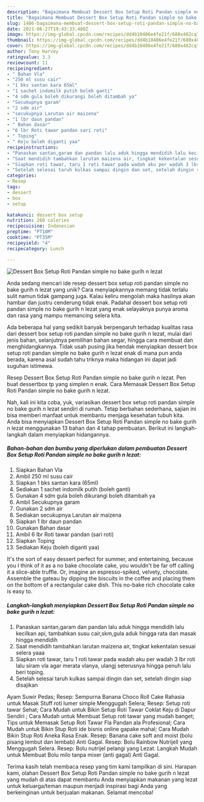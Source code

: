 ```yaml
---
description: "Bagaimana Membuat Dessert Box Setup Roti Pandan simple no bake gurih n lezat yang Menggugah Selera"
title: "Bagaimana Membuat Dessert Box Setup Roti Pandan simple no bake gurih n lezat yang Menggugah Selera"
slug: 1406-bagaimana-membuat-dessert-box-setup-roti-pandan-simple-no-bake-gurih-n-lezat-yang-menggugah-selera
date: 2021-06-27T19:43:33.480Z
image: https://img-global.cpcdn.com/recipes/dd4b10406e4fe21f/680x482cq70/dessert-box-setup-roti-pandan-simple-no-bake-gurih-n-lezat-foto-resep-utama.jpg
thumbnail: https://img-global.cpcdn.com/recipes/dd4b10406e4fe21f/680x482cq70/dessert-box-setup-roti-pandan-simple-no-bake-gurih-n-lezat-foto-resep-utama.jpg
cover: https://img-global.cpcdn.com/recipes/dd4b10406e4fe21f/680x482cq70/dessert-box-setup-roti-pandan-simple-no-bake-gurih-n-lezat-foto-resep-utama.jpg
author: Tony Harvey
ratingvalue: 3.3
reviewcount: 11
recipeingredient:
- " Bahan Vla"
- "250 ml susu cair"
- "1 bks santan kara 65ml"
- "1 sachet indomilk putih boleh ganti"
- "4 sdm gula boleh dikurangi boleh ditambah ya"
- "Secukupnya garam"
- "2 sdm air"
- "secukupnya Larutan air maizena"
- "1 lbr daun pandan"
- " Bahan dasar"
- "6 lbr Roti tawar pandan sari roti"
- " Toping"
- " Keju boleh diganti yaa"
recipeinstructions:
- "Panaskan santan,garam dan pandan lalu aduk hingga mendidih lalu kecilkan api, tambahkan susu cair,skm,gula aduk hingga rata dan masak hingga mendidih"
- "Saat mendidih tambahkan larutan maizena air, tingkat kekentalan sesuai selera yaaa"
- "Siapkan roti tawar, taru 1 roti tawar pada wadah aku per wadah 3 lbr roti lalu siram vla agar merata vlanya, ulangj seterusnya hingga penuh lalu beri toping."
- "Setelah selesai taruh kulkas sampai dingin dan set, setelah dingin siap disajikan"
categories:
- Resep
tags:
- dessert
- box
- setup

katakunci: dessert box setup 
nutrition: 260 calories
recipecuisine: Indonesian
preptime: "PT10M"
cooktime: "PT35M"
recipeyield: "4"
recipecategory: Lunch

---
```



![Dessert Box Setup Roti Pandan simple no bake gurih n lezat](https://img-global.cpcdn.com/recipes/dd4b10406e4fe21f/680x482cq70/dessert-box-setup-roti-pandan-simple-no-bake-gurih-n-lezat-foto-resep-utama.jpg)

Anda sedang mencari ide resep dessert box setup roti pandan simple no bake gurih n lezat yang unik? Cara menyiapkannya memang tidak terlalu sulit namun tidak gampang juga. Kalau keliru mengolah maka hasilnya akan hambar dan justru cenderung tidak enak. Padahal dessert box setup roti pandan simple no bake gurih n lezat yang enak selayaknya punya aroma dan rasa yang mampu memancing selera kita.

Ada beberapa hal yang sedikit banyak berpengaruh terhadap kualitas rasa dari dessert box setup roti pandan simple no bake gurih n lezat, mulai dari jenis bahan, selanjutnya pemilihan bahan segar, hingga cara membuat dan menghidangkannya. Tidak usah pusing jika hendak menyiapkan dessert box setup roti pandan simple no bake gurih n lezat enak di mana pun anda berada, karena asal sudah tahu triknya maka hidangan ini dapat jadi suguhan istimewa.

Resep Dessert Box Setup Roti Pandan simple no bake gurih n lezat. Pen buat dessertbox tp yang simplen n enak. Cara Memasak Dessert Box Setup Roti Pandan simple no bake gurih n lezat.


Nah, kali ini kita coba, yuk, variasikan dessert box setup roti pandan simple no bake gurih n lezat sendiri di rumah. Tetap berbahan sederhana, sajian ini bisa memberi manfaat untuk membantu menjaga kesehatan tubuh kita. Anda bisa menyiapkan Dessert Box Setup Roti Pandan simple no bake gurih n lezat menggunakan 13 bahan dan 4 tahap pembuatan. Berikut ini langkah-langkah dalam menyiapkan hidangannya.

<!--inarticleads1-->

##### Bahan-bahan dan bumbu yang diperlukan dalam pembuatan Dessert Box Setup Roti Pandan simple no bake gurih n lezat:

1. Siapkan  Bahan Vla
1. Ambil 250 ml susu cair
1. Siapkan 1 bks santan kara (65ml)
1. Sediakan 1 sachet indomilk putih (boleh ganti)
1. Gunakan 4 sdm gula boleh dikurangi boleh ditambah ya
1. Ambil Secukupnya garam
1. Gunakan 2 sdm air
1. Sediakan secukupnya Larutan air maizena
1. Siapkan 1 lbr daun pandan
1. Gunakan  Bahan dasar
1. Ambil 6 lbr Roti tawar pandan (sari roti)
1. Siapkan  Toping
1. Sediakan  Keju (boleh diganti yaa)


It&#39;s the sort of easy dessert perfect for summer, and entertaining, because you I think of it as a no bake chocolate cake, you wouldn&#39;t be far off calling it a slice-able truffle. Or, imagine an espresso-spiked, velvety, chocolate. Assemble the gateau by dipping the biscuits in the coffee and placing them on the bottom of a rectangular cake dish. This no-bake rich chocolate cake is easy to. 

<!--inarticleads2-->

##### Langkah-langkah menyiapkan Dessert Box Setup Roti Pandan simple no bake gurih n lezat:

1. Panaskan santan,garam dan pandan lalu aduk hingga mendidih lalu kecilkan api, tambahkan susu cair,skm,gula aduk hingga rata dan masak hingga mendidih
1. Saat mendidih tambahkan larutan maizena air, tingkat kekentalan sesuai selera yaaa
1. Siapkan roti tawar, taru 1 roti tawar pada wadah aku per wadah 3 lbr roti lalu siram vla agar merata vlanya, ulangj seterusnya hingga penuh lalu beri toping.
1. Setelah selesai taruh kulkas sampai dingin dan set, setelah dingin siap disajikan


Ayam Suwir Pedas; Resep: Sempurna Banana Choco Roll Cake Rahasia untuk Masak Stuff roti lumer simple Menggugah Selera; Resep: Setup roti tawar Sehat; Cara Mudah untuk Bikin Setup Roti Tawar Coklat Keju di Dapur Sendiri ; Cara Mudah untuk Membuat Setup roti tawar yang mudah banget; Tips untuk Memasak Setup Roti Tawar Fla Pandan ala Profesional; Cara Mudah untuk Bikin Stup Roti ide bisnis online gapake mahal; Cara Mudah Bikin Stup Roti Aneka Rasa Enak. Resep: Banana cake soft and moist (bolu pisang lembut dan lembab) Anti Gagal. Resep: Bolu Rainbow Nutrijell yang Menggugah Selera. Resep: Bolu nutrijel pelangi yang Lezat. Langkah Mudah untuk Membuat Bolu milo tanpa mixer (anti gagal) Anti Gagal. 

Terima kasih telah membaca resep yang tim kami tampilkan di sini. Harapan kami, olahan Dessert Box Setup Roti Pandan simple no bake gurih n lezat yang mudah di atas dapat membantu Anda menyiapkan makanan yang lezat untuk keluarga/teman maupun menjadi inspirasi bagi Anda yang berkeinginan untuk berjualan makanan. Selamat mencoba!
